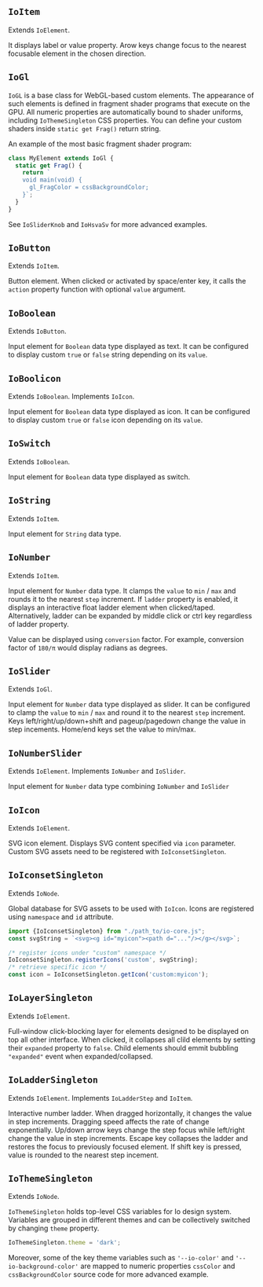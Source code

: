 ## `IoItem`

Extends `IoElement`.

It displays label or value property.
Arow keys change focus to the nearest focusable element in the chosen direction.

<io-element-demo element="io-item" properties='{"label": "Item", "value": "null"}'></io-element-demo>

## `IoGl`

`IoGL` is a base class for WebGL-based custom elements. The appearance of such elements is defined in fragment shader programs that execute on the GPU. All numeric properties are automatically bound to shader uniforms, including `IoThemeSingleton` CSS properties. You can define your custom shaders inside `static get Frag()` return string.

<io-element-demo element="io-gl" width="255px" height="255px" properties='{"color": [0, 0, 0, 1]}' config='{"background": ["io-color-vector"], "color": ["io-color-vector"]}'></io-element-demo>


An example of the most basic fragment shader program:

```javascript
class MyElement extends IoGl {
  static get Frag() {
    return `
    void main(void) {
      gl_FragColor = cssBackgroundColor;
    }`;
  }
}
```

See `IoSliderKnob` and `IoHsvaSv` for more advanced examples.

## `IoButton`

Extends `IoItem`.

Button element. When clicked or activated by space/enter key, it calls the `action` property function with optional `value` argument.

<io-element-demo element="io-button" properties='{"label": "Button", "action": "null"}'></io-element-demo>

## `IoBoolean`

Extends `IoButton`.

Input element for `Boolean` data type displayed as text. It can be configured to display custom `true` or `false` string depending on its `value`.

<io-element-demo element="io-boolean" properties='{"value": "demo:boolean", "true": "true", "false": "false"}'></io-element-demo>

## `IoBoolicon`

Extends `IoBoolean`. Implements `IoIcon`.

Input element for `Boolean` data type displayed as icon. It can be configured to display custom `true` or `false` icon depending on its `value`.

<io-element-demo element="io-boolicon" properties='{"value": "demo:boolean", "true": "icons:check", "false": "icons:uncheck", "stroke": false}'></io-element-demo>

## `IoSwitch`

Extends `IoBoolean`.

Input element for `Boolean` data type displayed as switch.

<io-element-demo element="io-switch" properties='{"value": "demo:boolean"}'></io-element-demo>

## `IoString`

Extends `IoItem`.

Input element for `String` data type.

<io-element-demo element="io-string" properties='{"value": "demo:string"}'></io-element-demo>

## `IoNumber`

Extends `IoItem`.

Input element for `Number` data type. It clamps the `value` to `min` / `max` and rounds it to the nearest `step` increment. If `ladder` property is enabled, it displays an interactive float ladder element when clicked/taped. Alternatively, ladder can be expanded by middle click or ctrl key regardless of ladder property.

<io-element-demo element="io-number" width="5em" properties='{"value": "demo:leet", "conversion": 1, "step": 0.1, "min": 0, "max": 10000, "ladder": true}'></io-element-demo>

<io-element-demo element="io-number" width="5em" properties='{"value": "demo:leet", "conversion": 1, "step": 0.0002, "min": 0, "max": 10000, "ladder": true}'></io-element-demo>

Value can be displayed using `conversion` factor. For example, conversion factor of `180/π` would display radians as degrees.

<io-element-demo element="io-number" width="5em" properties='{"value": "demo:number", "step": 0.2617993877991494, "conversion": 57.29577951308232, "min": -6.283185307179586, "max": 6.283185307179586, "ladder": true}'></io-element-demo>

## `IoSlider`

Extends `IoGl`.

Input element for `Number` data type displayed as slider.
It can be configured to clamp the `value` to `min` / `max` and round it to the nearest `step` increment.
Keys left/right/up/down+shift and pageup/pagedown change the value in step incements. Home/end keys set the value to min/max.

<io-element-demo element="io-slider" properties='{"value": "demo:number", "step": 0.01, "min": -0.5, "max": 0.5}'></io-element-demo>

## `IoNumberSlider`

Extends `IoElement`. Implements `IoNumber` and `IoSlider`.

Input element for `Number` data type combining `IoNumber` and `IoSlider`

<io-element-demo element="io-number-slider" properties='{"value": "demo:number", "step": 0.01, "conversion": 1, "min": -0.5, "max": 0.5}'></io-element-demo>
<io-element-demo element="io-number-slider" properties='{"value": "demo:number", "step": 0.2617993877991494, "conversion": 57.29577951308232, "min": -6.283185307179586, "max": 6.283185307179586}'></io-element-demo>
<io-element-demo element="io-number-slider" properties='{"value": "demo:number", "step": 0.1, "conversion": 0.2, "min": -0.5, "max": 0.5}'></io-element-demo>

## `IoIcon`

Extends `IoElement`.

SVG icon element. Displays SVG content specified via `icon` parameter. Custom SVG assets need to be registered with `IoIconsetSingleton`.

<io-element-demo element="io-icon" properties='{"icon": "icons:link", "stroke": true}' config='{"icon": ["io-option-menu", {"options": ["icons:link", "icons:unlink", "icons:check", "icons:uncheck"]}]}'></io-element-demo>

## `IoIconsetSingleton`

Extends `IoNode`.

Global database for SVG assets to be used with `IoIcon`. Icons are registered using `namespace` and `id` attribute.

```javascript
import {IoIconsetSingleton} from "./path_to/io-core.js";
const svgString = `<svg><g id="myicon"><path d="..."/></g></svg>`;

/* register icons under "custom" namespace */
IoIconsetSingleton.registerIcons('custom', svgString);
/* retrieve specific icon */
const icon = IoIconsetSingleton.getIcon('custom:myicon');
```

## `IoLayerSingleton`

Extends `IoElement`.

Full-window click-blocking layer for elements designed to be displayed on top all other interface. When clicked, it collapses all clild elements by setting their `expanded` property to `false`. Child elements should emmit bubbling `"expanded"` event when expanded/collapsed.

## `IoLadderSingleton`

Extends `IoElement`. Implements `IoLadderStep` and `IoItem`.

Interactive number ladder. When dragged horizontally, it changes the value in step increments. Dragging speed affects the rate of change exponentially. Up/down arrow keys change the step focus while left/right change the value in step increments. Escape key collapses the ladder and restores the focus to previously focused element. If shift key is pressed, value is rounded to the nearest step incement.

<io-element-demo element="io-ladder" expanded properties='{"value": 0, "step": 0.0001, "conversion": 1, "min": -10000, "max": 10000, "expanded": true}'></io-element-demo>

## `IoThemeSingleton`

Extends `IoNode`.

`IoThemeSingleton` holds top-level CSS variables for Io design system. Variables are grouped in different themes and can be collectively switched by changing `theme` property.

```javascript
IoThemeSingleton.theme = 'dark';
```

<io-element-demo element="io-option-menu" properties='{"value": "demo:theme", "options": ["light", "dark"]}'></io-element-demo>

Moreover, some of the key theme variables such as `'--io-color'` and `'--io-background-color'` are mapped to numeric properties `cssColor` and `cssBackgroundColor` source code for more advanced example.
